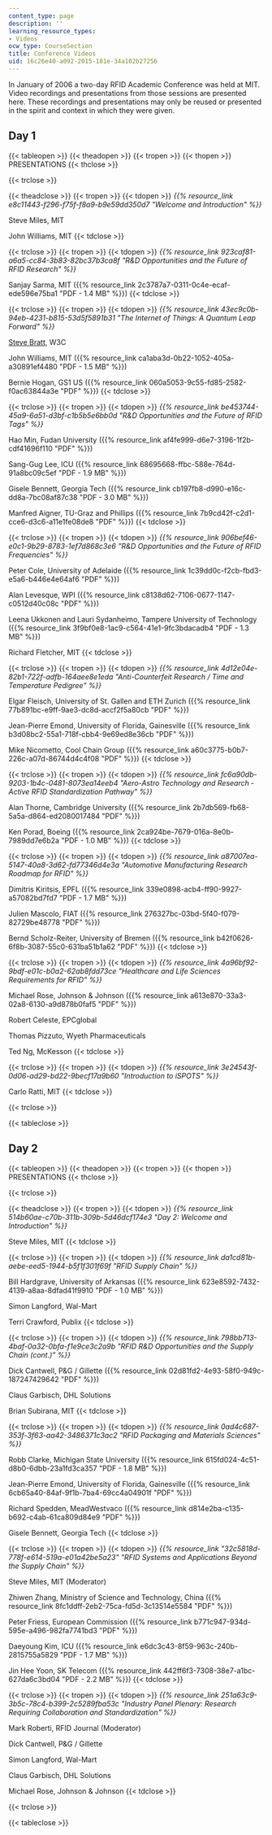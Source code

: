 ```yaml
---
content_type: page
description: ''
learning_resource_types:
- Videos
ocw_type: CourseSection
title: Conference Videos
uid: 16c26e40-a092-2015-181e-34a102b27256
---
```


In January of 2006 a two-day RFID Academic Conference was held at MIT. Video recordings and presentations from those sessions are presented here. These recordings and presentations may only be reused or presented in the spirit and context in which they were given.

Day 1
-----

{{< tableopen >}}
{{< theadopen >}}
{{< tropen >}}
{{< thopen >}}
PRESENTATIONS
{{< thclose >}}

{{< trclose >}}

{{< theadclose >}}
{{< tropen >}}
{{< tdopen >}}
_{{% resource_link e8c11443-f296-f75f-f8a9-b9e59dd350d7 "Welcome and Introduction" %}}_  
  
Steve Miles, MIT  
  
John Williams, MIT
{{< tdclose >}}

{{< trclose >}}
{{< tropen >}}
{{< tdopen >}}
_{{% resource_link 923caf81-a6a5-cc84-3b83-82bc37b3ca8f "R&D Opportunities and the Future of RFID Research" %}}_  
  
Sanjay Sarma, MIT ({{% resource_link 2c3787a7-0311-0c4e-ecaf-ede596e75ba1 "PDF - 1.4 MB" %}})
{{< tdclose >}}

{{< trclose >}}
{{< tropen >}}
{{< tdopen >}}
_{{% resource_link 43ec9c0b-94eb-4231-b815-53d5f5891b31 "The Internet of Things: A Quantum Leap Forward" %}}_  
  
[Steve Bratt](http://www.w3.org/2006/Talks/0123-sb-W3C-ThingsWeb/), W3C  
  
John Williams, MIT ({{% resource_link ca1aba3d-0b22-1052-405a-a30891ef4480 "PDF - 1.5 MB" %}})  
  
Bernie Hogan, GS1 US ({{% resource_link 060a5053-9c55-fd85-2582-f0ac63844a3e "PDF" %}})
{{< tdclose >}}

{{< trclose >}}
{{< tropen >}}
{{< tdopen >}}
_{{% resource_link be453744-45a9-6a51-d3bf-c1b5b5e6bb0d "R&D Opportunities and the Future of RFID Tags" %}}_  
  
Hao Min, Fudan University ({{% resource_link af4fe999-d6e7-3196-1f2b-cdf41696f110 "PDF" %}})  
  
Sang-Gug Lee, ICU ({{% resource_link 68695668-ffbc-588e-764d-91a8bc09c5ef "PDF - 1.9 MB" %}})  
  
Gisele Bennett, Georgia Tech ({{% resource_link cb197fb8-d990-e16c-dd8a-7bc08af87c38 "PDF - 3.0 MB" %}})  
  
Manfred Aigner, TU-Graz and Phillips ({{% resource_link 7b9cd42f-c2d1-cce6-d3c6-a11e1fe08de8 "PDF" %}})
{{< tdclose >}}

{{< trclose >}}
{{< tropen >}}
{{< tdopen >}}
_{{% resource_link 906bef46-e0c1-9b29-8783-1ef7d868c3e6 "R&D Opportunities and the Future of RFID Frequencies" %}}_  
  
Peter Cole, University of Adelaide ({{% resource_link 1c39dd0c-f2cb-fbd3-e5a6-b446e4e64af6 "PDF" %}})  
  
Alan Levesque, WPI ({{% resource_link c8138d62-7106-0677-1147-c0512d40c08c "PDF" %}})  
  
Leena Ukkonen and Lauri Sydanheimo, Tampere University of Technology ({{% resource_link 3f9bf0e8-1ac9-c564-41e1-9fc3bdacadb4 "PDF - 1.3 MB" %}})  
  
Richard Fletcher, MIT
{{< tdclose >}}

{{< trclose >}}
{{< tropen >}}
{{< tdopen >}}
_{{% resource_link 4d12e04e-82b1-722f-adfb-164aee8e1eda "Anti-Counterfeit Research / Time and Temperature Pedigree" %}}_  
  
Elgar Fleisch, University of St. Gallen and ETH Zurich ({{% resource_link 77b891bc-e9ff-9ae3-dc8d-accf2f5a80cb "PDF" %}})  
  
Jean-Pierre Emond, University of Florida, Gainesville ({{% resource_link b3d08bc2-55a1-718f-cbb4-9e69ed8e36cb "PDF" %}})  
  
Mike Nicometto, Cool Chain Group ({{% resource_link a60c3775-b0b7-226c-a07d-86744d4c4f08 "PDF" %}})
{{< tdclose >}}

{{< trclose >}}
{{< tropen >}}
{{< tdopen >}}
_{{% resource_link fc6a90db-9203-1b4c-0481-8073ea14eeb4 "Aero-Astro Technology and Research ‑ Active RFID Standardization Pathway" %}}_  
  
Alan Thorne, Cambridge University ({{% resource_link 2b7db569-fb68-5a5a-d864-ed2080017484 "PDF" %}})  
  
Ken Porad, Boeing ({{% resource_link 2ca924be-7679-016a-8e0b-7989dd7e6b2a "PDF - 1.0 MB" %}})
{{< tdclose >}}

{{< trclose >}}
{{< tropen >}}
{{< tdopen >}}
_{{% resource_link a87007ea-5147-40a8-3d62-fd77346d4e3a "Automotive Manufacturing Research Roadmap for RFID" %}}_  
  
Dimitris Kiritsis, EPFL ({{% resource_link 339e0898-acb4-ff90-9927-a57082bd7fd7 "PDF - 1.7 MB" %}})  
  
Julien Mascolo, FIAT ({{% resource_link 276327bc-03bd-5f40-f079-82729be48778 "PDF" %}})  
  
Bernd Scholz-Reiter, University of Bremen ({{% resource_link b42f0626-6f8b-3087-55c0-631ba51b1a62 "PDF" %}})
{{< tdclose >}}

{{< trclose >}}
{{< tropen >}}
{{< tdopen >}}
_{{% resource_link 4a96bf92-9bdf-e01c-b0a2-62ab8fdd73ce "Healthcare and Life Sciences Requirements for RFID" %}}_  
  
Michael Rose, Johnson & Johnson ({{% resource_link a613e870-33a3-02a8-6130-a9d878b0faf5 "PDF" %}})  
  
Robert Celeste, EPCglobal  
  
Thomas Pizzuto, Wyeth Pharmaceuticals  
  
Ted Ng, McKesson
{{< tdclose >}}

{{< trclose >}}
{{< tropen >}}
{{< tdopen >}}
_{{% resource_link 3e24543f-0d06-ad29-bd22-9becf17a9b60 "Introduction to iSPOTS" %}}_  
  
Carlo Ratti, MIT
{{< tdclose >}}

{{< trclose >}}

{{< tableclose >}}

Day 2
-----

{{< tableopen >}}
{{< theadopen >}}
{{< tropen >}}
{{< thopen >}}
PRESENTATIONS
{{< thclose >}}

{{< trclose >}}

{{< theadclose >}}
{{< tropen >}}
{{< tdopen >}}
_{{% resource_link 514b60ae-c70b-311b-309b-5d46dcf174e3 "Day 2: Welcome and Introduction" %}}_  
  
Steve Miles, MIT
{{< tdclose >}}

{{< trclose >}}
{{< tropen >}}
{{< tdopen >}}
_{{% resource_link da1cd81b-aebe-eed5-1944-b5f1f301f69f "RFID Supply Chain" %}}_  
  
Bill Hardgrave, University of Arkansas ({{% resource_link 623e8592-7432-4139-a8aa-8dfad41f9910 "PDF - 1.0 MB" %}})  
  
Simon Langford, Wal-Mart  
  
Terri Crawford, Publix
{{< tdclose >}}

{{< trclose >}}
{{< tropen >}}
{{< tdopen >}}
_{{% resource_link 798bb713-4baf-0a32-0bfa-f1e9ce3c2a9b "RFID R&D Opportunities and the Supply Chain (cont.)" %}}_  
  
Dick Cantwell, P&G / Gillette ({{% resource_link 02d81fd2-4e93-58f0-949c-187247429642 "PDF" %}})  
  
Claus Garbisch, DHL Solutions  
  
Brian Subirana, MIT
{{< tdclose >}}

{{< trclose >}}
{{< tropen >}}
{{< tdopen >}}
_{{% resource_link 0ad4c687-353f-3f63-aa42-3486371c3ac2 "RFID Packaging and Materials Sciences" %}}_  
  
Robb Clarke, Michigan State University ({{% resource_link 615fd024-4c51-d8b0-6dbb-23a1fd3ca357 "PDF - 1.8 MB" %}})  
  
Jean-Pierre Emond, University of Florida, Gainesville ({{% resource_link 6cb65a40-84af-9f1b-7ba4-69cc4a04901f "PDF" %}})  
  
Richard Spedden, MeadWestvaco ({{% resource_link d814e2ba-c135-b692-c4ab-61ca809d84e9 "PDF" %}})  
  
Gisele Bennett, Georgia Tech
{{< tdclose >}}

{{< trclose >}}
{{< tropen >}}
{{< tdopen >}}
_{{% resource_link "32c5818d-778f-e614-519a-e01a42be5a23" "RFID Systems and Applications Beyond the Supply Chain" %}}_  
  
Steve Miles, MIT (Moderator)  
  
Zhiwen Zhang, Ministry of Science and Technology, China ({{% resource_link 8fc1ddff-2eb2-75ca-fd5d-3c13514e5584 "PDF" %}})  
  
Peter Friess, European Commission ({{% resource_link b771c947-934d-595e-a496-982fa7741bd3 "PDF" %}})  
  
Daeyoung Kim, ICU ({{% resource_link e6dc3c43-8f59-963c-240b-2815755a5829 "PDF - 1.7 MB" %}})  
  
Jin Hee Yoon, SK Telecom ({{% resource_link 442ff6f3-7308-38e7-a1bc-627da6c3bd04 "PDF - 2.2 MB" %}})
{{< tdclose >}}

{{< trclose >}}
{{< tropen >}}
{{< tdopen >}}
_{{% resource_link 251a63c9-3b5c-78c4-b399-2c5289fba53c "Industry Panel Plenary: Research Requiring Collaboration and Standardization" %}}_  
  
Mark Roberti, RFID Journal (Moderator)  
  
Dick Cantwell, P&G / Gillette  
  
Simon Langford, Wal-Mart  
  
Claus Garbisch, DHL Solutions  
  
Michael Rose, Johnson & Johnson
{{< tdclose >}}

{{< trclose >}}

{{< tableclose >}}